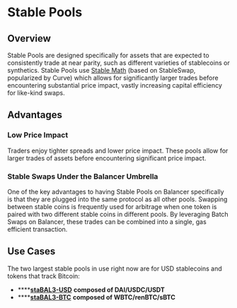 # Stable Pools

## Overview

Stable Pools are designed specifically for assets that are expected to consistently trade at near parity, such as different varieties of stablecoins or synthetics. Stable Pools use [Stable Math](../../concepts/math/stable-math.md) (based on StableSwap, popularized by Curve) which allows for significantly larger trades before encountering substantial price impact, vastly increasing capital efficiency for like-kind swaps.

## Advantages

### Low Price Impact

Traders enjoy tighter spreads and lower price impact. These pools allow for larger trades of assets before encountering significant price impact.&#x20;

### Stable Swaps Under the Balancer Umbrella

One of the key advantages to having Stable Pools on Balancer specifically is that they are plugged into the same protocol as all other pools. Swapping between stable coins is frequently used for arbitrage when one token is paired with two different stable coins in different pools. By leveraging Batch Swaps on Balancer, these trades can be combined into a single, gas efficient transaction.

## Use Cases

The two largest stable pools in use right now are for USD stablecoins and tokens that track Bitcoin:

* ****[**staBAL3-USD**](https://app.balancer.fi/#/pool/0x06df3b2bbb68adc8b0e302443692037ed9f91b42000000000000000000000063) **composed of DAI/USDC/USDT**
* ****[**staBAL3-BTC**](https://app.balancer.fi/#/pool/0xfeadd389a5c427952d8fdb8057d6c8ba1156cc56000000000000000000000066) **composed of WBTC/renBTC/sBTC**
